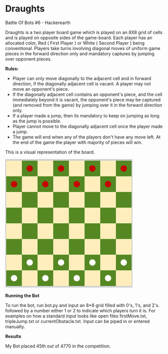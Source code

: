 # Draughts
Battle Of Bots #6 - Hackerearth

Draughts is a two player board game which is played on an 8X8 grid of cells and is played on opposite sides of the game-board. Each player has an allocated color, Red ( First Player ) or White ( Second Player ) being conventional. Players take turns involving diagonal moves of uniform game pieces in the forward direction only and mandatory captures by jumping over opponent pieces.

**Rules:**

- Player can only move diagonally to the adjacent cell and in forward direction, if the diagonally adjacent cell is vacant.
  A player may not move an opponent's piece.
- If the diagonally adjacent cell contains an opponent's piece, and the cell immediately beyond it is vacant, the opponent's piece may be   captured (and removed from the game) by jumping over it in the forward direction only.
- If a player made a jump, then its mandatory to keep on jumping as long as the jump is possible.
- Player cannot move to the diagonally adjacent cell once the player made a jump.
- The game will end when any of the players don't have any move left. At the end of the game the player with majority of pieces will win.

This is a visual representation of the board.

![alt tag](https://github.com/wayneanam/Draughts/blob/master/actualBoard.PNG)

**Running the Bot**

To run the bot, run bot.py and input an 8*8 grid filled with 0's, 1's, and 2's. followed by a number either 1 or 2 to indicate which players turn it is. For examples on how a standard input looks like open files firstMove.txt, tripleJump.txt or currentObstacle.txt. Input can be piped in or entered manually.


**Results**

My Bot placed 45th out of 4770 in the competition.
